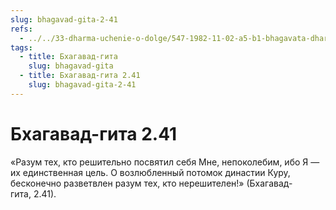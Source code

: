 ```yaml
---
slug: bhagavad-gita-2-41
refs:
  - ../../33-dharma-uchenie-o-dolge/547-1982-11-02-a5-b1-bhagavata-dharma-osnovana-na-vlechenii-k-absolyutnomu-tsentru-krasote-i-lyubvi.md
tags:
  - title: Бхагавад-гита
    slug: bhagavad-gita
  - title: Бхагавад-гита 2.41
    slug: bhagavad-gita-2-41
---
```


# Бхагавад-гита 2.41

«Разум тех, кто решительно посвятил себя Мне, непоколебим, ибо Я — их единственная цель. О возлюбленный потомок династии Куру, бесконечно разветвлен разум тех, кто нерешителен!» (Бхагавад-гита, 2.41).
